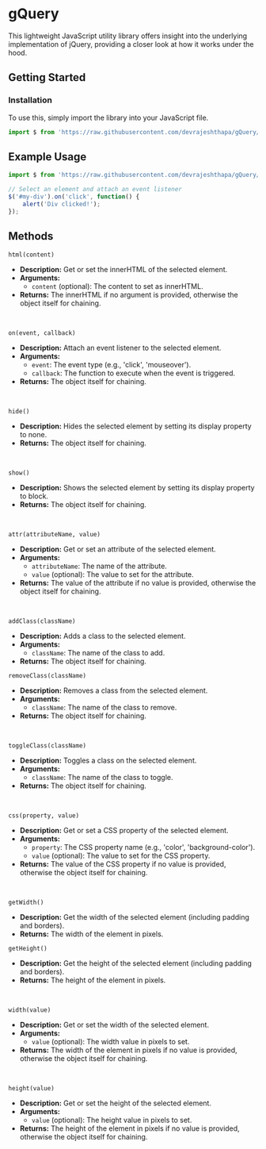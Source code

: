# gQuery

This lightweight JavaScript utility library offers insight into the underlying implementation of jQuery, providing a closer look at how it works under the hood.

## Getting Started

### Installation

To use this, simply import the library into your JavaScript file.

```js
import $ from 'https://raw.githubusercontent.com/devrajeshthapa/gQuery/main/src/script.js';
```

## Example Usage

```js
import $ from 'https://raw.githubusercontent.com/devrajeshthapa/gQuery/main/src/script.js';

// Select an element and attach an event listener
$('#my-div').on('click', function() {
    alert('Div clicked!');
});
```

##  Methods

`html(content)`
- **Description:** Get or set the innerHTML of the selected element.
- **Arguments:**
  - `content` (optional): The content to set as innerHTML.
- **Returns:** The innerHTML if no argument is provided, otherwise the object itself for chaining.

<br>

`on(event, callback)`
- **Description:** Attach an event listener to the selected element.
- **Arguments:**
  - `event`: The event type (e.g., 'click', 'mouseover').
  - `callback`: The function to execute when the event is triggered.
- **Returns:** The object itself for chaining.

<br>

`hide()`
- **Description:** Hides the selected element by setting its display property to none.
- **Returns:** The object itself for chaining.

<br>

`show()`
- **Description:** Shows the selected element by setting its display property to block.
- **Returns:** The object itself for chaining.

<br>

`attr(attributeName, value)`
- **Description:** Get or set an attribute of the selected element.
- **Arguments:**
  - `attributeName`: The name of the attribute.
  - `value` (optional): The value to set for the attribute.
- **Returns:** The value of the attribute if no value is provided, otherwise the object itself for chaining.

<br>

`addClass(className)`
- **Description:** Adds a class to the selected element.
- **Arguments:**
  - `className`: The name of the class to add.
- **Returns:** The object itself for chaining.


`removeClass(className)`
- **Description:** Removes a class from the selected element.
- **Arguments:**
  - `className`: The name of the class to remove.
- **Returns:** The object itself for chaining.

<br>

`toggleClass(className)`
- **Description:** Toggles a class on the selected element.
- **Arguments:**
  - `className`: The name of the class to toggle.
- **Returns:** The object itself for chaining.

<br>

`css(property, value)`
- **Description:** Get or set a CSS property of the selected element.
- **Arguments:**
  - `property`: The CSS property name (e.g., 'color', 'background-color').
  - `value` (optional): The value to set for the CSS property.
- **Returns:** The value of the CSS property if no value is provided, otherwise the object itself for chaining.

<br>

`getWidth()`
- **Description:** Get the width of the selected element (including padding and borders).
- **Returns:** The width of the element in pixels.


`getHeight()`
- **Description:** Get the height of the selected element (including padding and borders).
- **Returns:** The height of the element in pixels.

<br>

`width(value)`
- **Description:** Get or set the width of the selected element.
- **Arguments:**
  - `value` (optional): The width value in pixels to set.
- **Returns:** The width of the element in pixels if no value is provided, otherwise the object itself for chaining.

<br>

`height(value)`
- **Description:** Get or set the height of the selected element.
- **Arguments:**
  - `value` (optional): The height value in pixels to set.
- **Returns:** The height of the element in pixels if no value is provided, otherwise the object itself for chaining.
